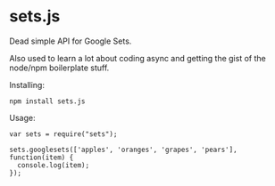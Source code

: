 sets.js
=======

Dead simple API for Google Sets.

Also used to learn a lot about coding async and getting the gist of the node/npm boilerplate stuff.

Installing:

    npm install sets.js

Usage:

    var sets = require("sets");

    sets.googlesets(['apples', 'oranges', 'grapes', 'pears'], function(item) {
      console.log(item);
    });
